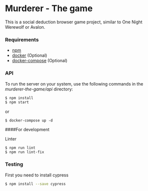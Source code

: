 # Murderer - The game

This is a social deduction browser game project, similar to One Night Werewolf or Avalon.

### Requirements

* [npm](https://www.npmjs.com/get-npm)
* [docker](https://www.docker.com/) (Optional)
* [docker-compose](https://docs.docker.com/compose/install/) (Optional)

### API

To run the server on your system, use the following commands in the _murderer-the-game/api_ directory:

```sh
$ npm install
$ npm start
```

or

```shell
$ docker-compose up -d
```

####For development

Linter

```shell
$ npm run lint
$ npm run lint-fix
```

### Testing
First you need to install cypress

```sh
$ npm install --save cypress
```
